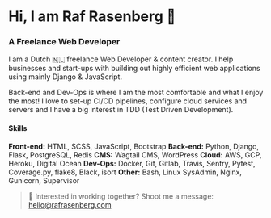 # Hi, I am Raf Rasenberg 👋

### A Freelance Web Developer

I am a Dutch 🇳🇱 freelance Web Developer & content creator. I help businesses and start-ups with building out highly efficient web applications using mainly Django & JavaScript. 

Back-end and Dev-Ops is where I am the most comfortable and what I enjoy the most! I love to set-up CI/CD pipelines, configure cloud services and servers and I have a big interest in TDD (Test Driven Development).

#### Skills
**Front-end:** HTML, SCSS, JavaScript, Bootstrap
**Back-end:** Python, Django, Flask, PostgreSQL, Redis
**CMS:** Wagtail CMS, WordPress
**Cloud:** AWS, GCP, Heroku, Digital Ocean
**Dev-Ops:** Docker, Git, Gitlab, Travis, Sentry, Pytest, Coverage.py, flake8, Black, isort
**Other:** Bash, Linux SysAdmin, Nginx, Gunicorn, Supervisor


> :email: Interested in working together? Shoot me a message: hello@rafrasenberg.com
